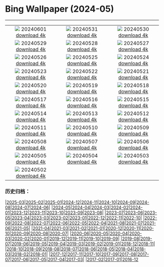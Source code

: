 # Bing Wallpaper (2024-05)
**************
| | | |
| :----: | :----: | :----: |
| ![](https://www.bing.com/th?id=OHR.PrideMonthSF_JA-JP2832342132_1920x1080.jpg) 20240601 [download 4k](https://www.bing.com/th?id=OHR.PrideMonthSF_JA-JP2832342132_UHD.jpg) | ![](https://www.bing.com/th?id=OHR.YorkshireDalesNP_JA-JP2753526222_1920x1080.jpg) 20240531 [download 4k](https://www.bing.com/th?id=OHR.YorkshireDalesNP_JA-JP2753526222_UHD.jpg) | ![](https://www.bing.com/th?id=OHR.Everglades90th_JA-JP3090725626_1920x1080.jpg) 20240530 [download 4k](https://www.bing.com/th?id=OHR.Everglades90th_JA-JP3090725626_UHD.jpg) |
| ![](https://www.bing.com/th?id=OHR.MullOtter_JA-JP2913567009_1920x1080.jpg) 20240529 [download 4k](https://www.bing.com/th?id=OHR.MullOtter_JA-JP2913567009_UHD.jpg) | ![](https://www.bing.com/th?id=OHR.MeteoraMonastery_JA-JP2717990749_1920x1080.jpg) 20240528 [download 4k](https://www.bing.com/th?id=OHR.MeteoraMonastery_JA-JP2717990749_UHD.jpg) | ![](https://www.bing.com/th?id=OHR.HedgehogMeadow_JA-JP0023153078_1920x1080.jpg) 20240527 [download 4k](https://www.bing.com/th?id=OHR.HedgehogMeadow_JA-JP0023153078_UHD.jpg) |
| ![](https://www.bing.com/th?id=OHR.MethowWildflowers_JA-JP2117575252_1920x1080.jpg) 20240526 [download 4k](https://www.bing.com/th?id=OHR.MethowWildflowers_JA-JP2117575252_UHD.jpg) | ![](https://www.bing.com/th?id=OHR.MoroccoBenhaddou_JA-JP1858999164_1920x1080.jpg) 20240525 [download 4k](https://www.bing.com/th?id=OHR.MoroccoBenhaddou_JA-JP1858999164_UHD.jpg) | ![](https://www.bing.com/th?id=OHR.OrdesaNationalPark_JA-JP1484731643_1920x1080.jpg) 20240524 [download 4k](https://www.bing.com/th?id=OHR.OrdesaNationalPark_JA-JP1484731643_UHD.jpg) |
| ![](https://www.bing.com/th?id=OHR.IndianStarTortoise_JA-JP1239891119_1920x1080.jpg) 20240523 [download 4k](https://www.bing.com/th?id=OHR.IndianStarTortoise_JA-JP1239891119_UHD.jpg) | ![](https://www.bing.com/th?id=OHR.SkyTree2024_JA-JP0993799568_1920x1080.jpg) 20240522 [download 4k](https://www.bing.com/th?id=OHR.SkyTree2024_JA-JP0993799568_UHD.jpg) | ![](https://www.bing.com/th?id=OHR.MalaysiaTea_JA-JP0806186041_1920x1080.jpg) 20240521 [download 4k](https://www.bing.com/th?id=OHR.MalaysiaTea_JA-JP0806186041_UHD.jpg) |
| ![](https://www.bing.com/th?id=OHR.HoneycombBee_JA-JP0520778035_1920x1080.jpg) 20240520 [download 4k](https://www.bing.com/th?id=OHR.HoneycombBee_JA-JP0520778035_UHD.jpg) | ![](https://www.bing.com/th?id=OHR.VernazzaItaly_JA-JP0110983802_1920x1080.jpg) 20240519 [download 4k](https://www.bing.com/th?id=OHR.VernazzaItaly_JA-JP0110983802_UHD.jpg) | ![](https://www.bing.com/th?id=OHR.Museum2024_JA-JP9828975611_1920x1080.jpg) 20240518 [download 4k](https://www.bing.com/th?id=OHR.Museum2024_JA-JP9828975611_UHD.jpg) |
| ![](https://www.bing.com/th?id=OHR.TarangireElephants_JA-JP9488936307_1920x1080.jpg) 20240517 [download 4k](https://www.bing.com/th?id=OHR.TarangireElephants_JA-JP9488936307_UHD.jpg) | ![](https://www.bing.com/th?id=OHR.DayOfLight_JA-JP1257596439_1920x1080.jpg) 20240516 [download 4k](https://www.bing.com/th?id=OHR.DayOfLight_JA-JP1257596439_UHD.jpg) | ![](https://www.bing.com/th?id=OHR.AoiMatsuri2024_JA-JP1018506374_1920x1080.jpg) 20240515 [download 4k](https://www.bing.com/th?id=OHR.AoiMatsuri2024_JA-JP1018506374_UHD.jpg) |
| ![](https://www.bing.com/th?id=OHR.CarlsbadNP_JA-JP0802484908_1920x1080.jpg) 20240514 [download 4k](https://www.bing.com/th?id=OHR.CarlsbadNP_JA-JP0802484908_UHD.jpg) | ![](https://www.bing.com/th?id=OHR.NamibiaCanyon_JA-JP0410618255_1920x1080.jpg) 20240513 [download 4k](https://www.bing.com/th?id=OHR.NamibiaCanyon_JA-JP0410618255_UHD.jpg) | ![](https://www.bing.com/th?id=OHR.GuanacoMother_JA-JP0047652462_1920x1080.jpg) 20240512 [download 4k](https://www.bing.com/th?id=OHR.GuanacoMother_JA-JP0047652462_UHD.jpg) |
| ![](https://www.bing.com/th?id=OHR.TexasIndigoBunting_JA-JP9651791616_1920x1080.jpg) 20240511 [download 4k](https://www.bing.com/th?id=OHR.TexasIndigoBunting_JA-JP9651791616_UHD.jpg) | ![](https://www.bing.com/th?id=OHR.MisoolRajaAmpat_JA-JP9378923555_1920x1080.jpg) 20240510 [download 4k](https://www.bing.com/th?id=OHR.MisoolRajaAmpat_JA-JP9378923555_UHD.jpg) | ![](https://www.bing.com/th?id=OHR.EmirganPark_JA-JP9127414605_1920x1080.jpg) 20240509 [download 4k](https://www.bing.com/th?id=OHR.EmirganPark_JA-JP9127414605_UHD.jpg) |
| ![](https://www.bing.com/th?id=OHR.PortMarseille_JA-JP8874439197_1920x1080.jpg) 20240508 [download 4k](https://www.bing.com/th?id=OHR.PortMarseille_JA-JP8874439197_UHD.jpg) | ![](https://www.bing.com/th?id=OHR.BlueCityIndia_JA-JP8642255541_1920x1080.jpg) 20240507 [download 4k](https://www.bing.com/th?id=OHR.BlueCityIndia_JA-JP8642255541_UHD.jpg) | ![](https://www.bing.com/th?id=OHR.TheRoachesPeakDistrict_JA-JP3004843172_1920x1080.jpg) 20240506 [download 4k](https://www.bing.com/th?id=OHR.TheRoachesPeakDistrict_JA-JP3004843172_UHD.jpg) |
| ![](https://www.bing.com/th?id=OHR.ChildrenDay2024_JA-JP8175282270_1920x1080.jpg) 20240505 [download 4k](https://www.bing.com/th?id=OHR.ChildrenDay2024_JA-JP8175282270_UHD.jpg) | ![](https://www.bing.com/th?id=OHR.JediMonastery_JA-JP7788266024_1920x1080.jpg) 20240504 [download 4k](https://www.bing.com/th?id=OHR.JediMonastery_JA-JP7788266024_UHD.jpg) | ![](https://www.bing.com/th?id=OHR.SonoranSpring_JA-JP1708087750_1920x1080.jpg) 20240503 [download 4k](https://www.bing.com/th?id=OHR.SonoranSpring_JA-JP1708087750_UHD.jpg) |
| ![](https://www.bing.com/th?id=OHR.CratersOfTheMoon_JA-JP5423756803_1920x1080.jpg) 20240502 [download 4k](https://www.bing.com/th?id=OHR.CratersOfTheMoon_JA-JP5423756803_UHD.jpg) |  |  |

### 历史归档：

|[2025-03](bing/2025-03/2025-03.md)|[2025-02](bing/2025-02/2025-02.md)|[2025-01](bing/2025-01/2025-01.md)|[2024-12](bing/2024-12/2024-12.md)|[2024-11](bing/2024-11/2024-11.md)|[2024-10](bing/2024-10/2024-10.md)|[2024-09](bing/2024-09/2024-09.md)|[2024-08](bing/2024-08/2024-08.md)|[2024-07](bing/2024-07/2024-07.md)|[2024-06](bing/2024-06/2024-06.md)|
|[2024-05](bing/2024-05/2024-05.md)|[2024-04](bing/2024-04/2024-04.md)|[2024-03](bing/2024-03/2024-03.md)|[2024-02](bing/2024-02/2024-02.md)|[2024-01](bing/2024-01/2024-01.md)|[2023-12](bing/2023-12/2023-12.md)|[2023-11](bing/2023-11/2023-11.md)|[2023-10](bing/2023-10/2023-10.md)|[2023-09](bing/2023-09/2023-09.md)|[2023-08](bing/2023-08/2023-08.md)|
|[2023-07](bing/2023-07/2023-07.md)|[2023-06](bing/2023-06/2023-06.md)|[2023-05](bing/2023-05/2023-05.md)|[2023-04](bing/2023-04/2023-04.md)|[2023-03](bing/2023-03/2023-03.md)|[2023-02](bing/2023-02/2023-02.md)|[2023-01](bing/2023-01/2023-01.md)|[2022-12](bing/2022-12/2022-12.md)|[2022-11](bing/2022-11/2022-11.md)|[2022-10](bing/2022-10/2022-10.md)|
|[2022-09](bing/2022-09/2022-09.md)|[2022-08](bing/2022-08/2022-08.md)|[2022-07](bing/2022-07/2022-07.md)|[2022-06](bing/2022-06/2022-06.md)|[2022-05](bing/2022-05/2022-05.md)|[2022-04](bing/2022-04/2022-04.md)|[2021-08](bing/2021-08/2021-08.md)|[2021-07](bing/2021-07/2021-07.md)|[2021-06](bing/2021-06/2021-06.md)|[2021-05](bing/2021-05/2021-05.md)|
|[2021-04](bing/2021-04/2021-04.md)|[2021-03](bing/2021-03/2021-03.md)|[2021-02](bing/2021-02/2021-02.md)|[2021-01](bing/2021-01/2021-01.md)|[2020-12](bing/2020-12/2020-12.md)|[2020-11](bing/2020-11/2020-11.md)|[2020-10](bing/2020-10/2020-10.md)|[2020-09](bing/2020-09/2020-09.md)|[2020-08](bing/2020-08/2020-08.md)|[2020-07](bing/2020-07/2020-07.md)|
|[2020-06](bing/2020-06/2020-06.md)|[2020-05](bing/2020-05/2020-05.md)|[2020-04](bing/2020-04/2020-04.md)|[2020-03](bing/2020-03/2020-03.md)|[2020-02](bing/2020-02/2020-02.md)|[2020-01](bing/2020-01/2020-01.md)|[2019-12](bing/2019-12/2019-12.md)|[2019-11](bing/2019-11/2019-11.md)|[2019-10](bing/2019-10/2019-10.md)|[2019-09](bing/2019-09/2019-09.md)|
|[2019-08](bing/2019-08/2019-08.md)|[2019-07](bing/2019-07/2019-07.md)|[2019-06](bing/2019-06/2019-06.md)|[2019-05](bing/2019-05/2019-05.md)|[2019-04](bing/2019-04/2019-04.md)|[2019-03](bing/2019-03/2019-03.md)|[2019-02](bing/2019-02/2019-02.md)|[2019-01](bing/2019-01/2019-01.md)|[2018-12](bing/2018-12/2018-12.md)|[2018-11](bing/2018-11/2018-11.md)|
|[2018-10](bing/2018-10/2018-10.md)|[2018-09](bing/2018-09/2018-09.md)|[2018-08](bing/2018-08/2018-08.md)|[2018-07](bing/2018-07/2018-07.md)|[2018-06](bing/2018-06/2018-06.md)|[2018-05](bing/2018-05/2018-05.md)|[2018-04](bing/2018-04/2018-04.md)|[2018-03](bing/2018-03/2018-03.md)|[2018-02](bing/2018-02/2018-02.md)|[2018-01](bing/2018-01/2018-01.md)|
|[2017-12](bing/2017-12/2017-12.md)|[2017-11](bing/2017-11/2017-11.md)|[2017-10](bing/2017-10/2017-10.md)|[2017-09](bing/2017-09/2017-09.md)|[2017-08](bing/2017-08/2017-08.md)|[2017-07](bing/2017-07/2017-07.md)|[2017-06](bing/2017-06/2017-06.md)|[2017-05](bing/2017-05/2017-05.md)|[2017-04](bing/2017-04/2017-04.md)|[2017-03](bing/2017-03/2017-03.md)|
|[2017-02](bing/2017-02/2017-02.md)|[2017-01](bing/2017-01/2017-01.md)|[2016-12](bing/2016-12/2016-12.md)